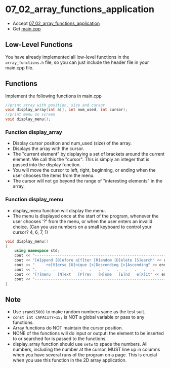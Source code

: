 # 07_02_array_functions_application

- Accept [07_02_array_functions_application](https://classroom.github.com/a/nf_xyvWy)
- Get [main.cpp](main.cpp)


## Low-Level Functions

You have already implemented all low-level functions in the `array_functions.h` file, so you can just include the header file in your main.cpp file.

## Functions

Implement the following functions in main.cpp

```c++
//print array with position, size and cursor
void display_array(int a[], int num_used, int cursor);
//print menu on screen
void display_menu();
```

### Function display_array

- Display cursor position and num_used (size) of the array.
- Displays the array with the cursor.
- The "current element" by displaying a set of brackets around the current element. We call this the "cursor". This is simply an integer that is passed into the display function. 
- You will move the cursor to left, right, beginning, or ending when the user chooses the items from the menu.
- The cursor will not go beyond the range of "interesting elements" in the array.

### Function display_menu
- display_menu function will display the menu.
- The menu is displayed once at the start of the program, whenever the user chooses '?' from the menu, or when the user enters an invalid choice. (Can you use numbers on a small keyboard to control your cursor? 4, 6, 7, 1)

```c++
void display_menu()
{
    using namespace std;
    cout << "---------------------------------------------------------------------" << endl;
    cout << "[A]ppend [B]efore a[f]ter [R]andom [D]elete [S]earch" << endl;
    cout << "     re[V]erse [U]nique [<]Descending [>]Ascending" << endl;
    cout << ".   .   .   .   .   .   .   .   .   .   .   .   .   .   .   .   ." << endl;
    cout << "[?]menu   [N]ext   [P]rev   [H]ome   [E]nd   e[X]it" << endl;
    cout << "---------------------------------------------------------------------\n\n";
}
```

## Note

- Use `srand(500)` to make random numbers same as the test suit.
- `const int CAPACITY=15;` is NOT a global variable or pass to any functions.
- Array functions do NOT maintain the cursor position.
- NONE of the functions will do input or output: the element to be inserted to or searched for is passed to the functions.
- display_array function should use `setw` to space the numbers. All numbers, including the number at the cursor, MUST line up in columns when you have several runs of the program on a page. This is crucial when you use this function in the 2D array application.
